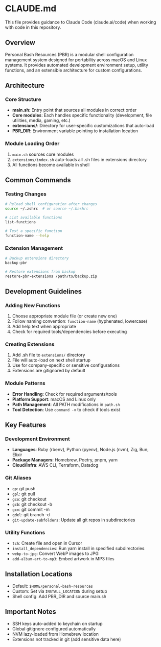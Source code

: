 # CLAUDE.md

This file provides guidance to Claude Code (claude.ai/code) when working with code in this repository.

## Overview

Personal Bash Resources (PBR) is a modular shell configuration management system designed for portability across macOS and Linux systems. It provides automated development environment setup, utility functions, and an extensible architecture for custom configurations.

## Architecture

### Core Structure
- **main.sh**: Entry point that sources all modules in correct order
- **Core modules**: Each handles specific functionality (development, file utilities, media, gaming, etc.)
- **extensions/**: Directory for user-specific customizations that auto-load
- **PBR_DIR**: Environment variable pointing to installation location

### Module Loading Order
1. `main.sh` sources core modules
2. `extensions/index.sh` auto-loads all .sh files in extensions directory
3. All functions become available in shell

## Common Commands

### Testing Changes
```bash
# Reload shell configuration after changes
source ~/.zshrc  # or source ~/.bashrc

# List available functions
list-functions

# Test a specific function
function-name --help
```

### Extension Management
```bash
# Backup extensions directory
backup-pbr

# Restore extensions from backup
restore-pbr-extensions /path/to/backup.zip
```

## Development Guidelines

### Adding New Functions
1. Choose appropriate module file (or create new one)
2. Follow naming convention: `function-name` (hyphenated, lowercase)
3. Add help text when appropriate
4. Check for required tools/dependencies before executing

### Creating Extensions
1. Add .sh file to `extensions/` directory
2. File will auto-load on next shell startup
3. Use for company-specific or sensitive configurations
4. Extensions are gitignored by default

### Module Patterns
- **Error Handling**: Check for required arguments/tools
- **Platform Support**: macOS and Linux only
- **Path Management**: All PATH modifications in `path.sh`
- **Tool Detection**: Use `command -v` to check if tools exist

## Key Features

### Development Environment
- **Languages**: Ruby (rbenv), Python (pyenv), Node.js (nvm), Zig, Bun, Elixir
- **Package Managers**: Homebrew, Poetry, pnpm, yarn
- **Cloud/Infra**: AWS CLI, Terraform, Datadog

### Git Aliases
- `gp`: git push
- `gpl`: git pull  
- `gco`: git checkout
- `gcb`: git checkout -b
- `gcm`: git commit -m
- `gdel`: git branch -d
- `git-update-subfolders`: Update all git repos in subdirectories

### Utility Functions
- `tch`: Create file and open in Cursor
- `install_dependencies`: Run yarn install in specified subdirectories
- `webp-to-jpg`: Convert WebP images to JPG
- `add-album-art-to-mp3`: Embed artwork in MP3 files

## Installation Locations
- Default: `$HOME/personal-bash-resources`
- Custom: Set via `INSTALL_LOCATION` during setup
- Shell config: Add PBR_DIR and source main.sh

## Important Notes
- SSH keys auto-added to keychain on startup
- Global gitignore configured automatically
- NVM lazy-loaded from Homebrew location
- Extensions not tracked in git (add sensitive data here)